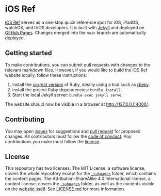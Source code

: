 # iOS Ref

[iOS Ref](https://iosref.com/) serves as a one-stop quick reference spot for iOS, iPadOS, watchOS, and tVOS developers. It is built with [Jekyll](https://jekyllrb.com/) and deployed on [GitHub Pages](https://pages.github.com/). Changes merged into the `main` branch are automatically deployed.

## Getting started

To make contributions, you can submit pull requests with changes to the relevant markdown files. However, if you would like to build the iOS Ref website locally, follow these instructions:

1. Install the [correct version](/.ruby-version) of Ruby, ideally using a tool such as [rbenv](https://github.com/rbenv/rbenv).
2. Install the project Ruby dependencies: `bundle install`.
3. Start the local Jekyll server: `bundle exec jekyll serve`.

The website should now be visible in a browser at http://127.0.0.1:4000/.

## Contributing

You may open [issues](https://github.com/ebelinski/iosref/issues) for suggestions and [pull request](https://github.com/ebelinski/iosref/pulls) for proposed changes. All contributors must follow the [code of conduct](/CODE_OF_CONDUCT.md). Any contributions you make must follow the [license](#license).

## License

This repository has two licenses. The MIT License, a software license, covers the whole repository except for the [`_subpages`](\_subpages) folder, which contains the content pages. The Attribution-ShareAlike 4.0 International license, a content license, covers the [`_subpages`](\_subpages) folder, as well as the contents visible on the [website itself](https://iosref.com). See [LICENSE.md](/LICENSE.md) for more information.
